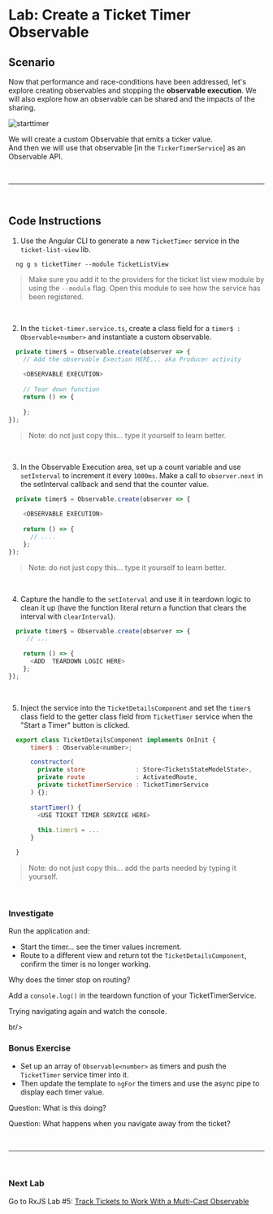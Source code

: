 # Lab: Create a Ticket Timer Observable

## Scenario

Now that performance and race-conditions have been addressed, let's explore creating observables and stopping the **observable execution**. We will also explore how an observable can be shared and the impacts of the sharing.

![starttimer](https://user-images.githubusercontent.com/210413/35164280-5fc82abc-fd0f-11e7-97f8-e71ef3618c6c.jpg)

We will create a custom Observable that emits a ticker value.<br/>
And then we will use that observable [in the `TickerTimerService`] as an Observable API.

<br/>

----

<br/>

## Code Instructions

1. Use the Angular CLI to generate a new `TicketTimer` service in the `ticket-list-view` lib.
  

  ```console
    ng g s ticketTimer --module TicketListView
  ```

   >  Make sure you add it to the providers for the ticket list view module by using the `--module` flag. Open this module to see how the service has been registered.

<br/>

2. In the `ticket-timer.service.ts`, create a class field for a `timer$ : Observable<number>` and instantiate a custom observable.

  ```js
    private timer$ = Observable.create(observer => {
      // Add the observable Exection HERE... aka Producer activity
      
      <OBSERVABLE EXECUTION>
      
      // Tear down function
      return () => {
        
      };
  });
  ```
 
  >  Note: do not just copy this... type it yourself to learn better.
  
  <br/>

3. In the Observable Execution area, set up a count variable and use `setInterval` to increment it every `1000ms`. Make a call to `observer.next` in the setInterval callback and send that the counter value.

  ```js
    private timer$ = Observable.create(observer => {
      
      <OBSERVABLE EXECUTION>
      
      return () => { 
        // ....
      };
  });
  ```
 
  >  Note: do not just copy this... type it yourself to learn better.
  
  <br/>
  
4. Capture the handle to the `setInterval` and use it in teardown logic to clean it up (have the function literal return a function that clears the interval with `clearInterval`).

  ```js
    private timer$ = Observable.create(observer => {      
       // ...
      
      return () => { 
        <ADD  TEARDOWN LOGIC HERE>
      };
  });
  ```
   
  <br/>
  

5. Inject the service into the `TicketDetailsComponent` and set the `timer$` class field to the getter class field from `TicketTimer` service when the "Start a Timer" button is clicked.

  ```js
    export class TicketDetailsComponent implements OnInit {
        timer$ : Observable<number>;

        constructor(
          private store              : Store<TicketsStateModelState>,
          private route              : ActivatedRoute,
          private ticketTimerService : TicketTimerService
        ) {};
        
        startTimer() {
          <USE TICKET TIMER SERVICE HERE>
          
          this.timer$ = ...
        }

    }    
  ```
   
   >  Note: do not just copy this... add the parts needed by typing it yourself.
   
  <br/>

### Investigate

Run the application and:

*  Start the timer... see the timer values increment. 
*  Route to a different view and return tot the `TicketDetailsComponent`, confirm the timer is no longer working.

Why does the timer stop on routing?

Add a `console.log()` in the teardown function of your TicketTimerService. 

Trying navigating again and watch the console.

br/>

### Bonus Exercise

*  Set up an array of `Observable<number>` as timers and push the `TicketTimer` service timer into it. 
*  Then update the template to `ngFor` the timers and use the async pipe to display each timer value. 

Question: What is this doing? 

Question: What happens when you navigate away from the ticket?


<br/>

----

<br/>

### Next Lab

Go to RxJS Lab #5: [Track Tickets to Work With a Multi-Cast Observable](lab-5.md)
